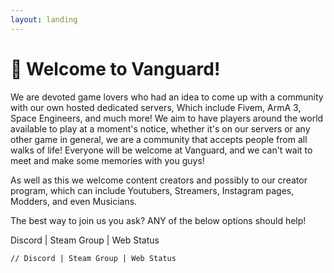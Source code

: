```yaml
---
layout: landing
---
```


# 👋 Welcome to Vanguard!

We are devoted game lovers who had an idea to come up with a community with our own hosted dedicated servers, Which include Fivem, ArmA 3, Space Engineers, and much more! We aim to have players around the world available to play at a moment's notice, whether it's on our servers or any other game in general, we are a community that accepts people from all walks of life! Everyone will be welcome at Vanguard, and we can't wait to meet and make some memories with you guys!

As well as this we welcome content creators and possibly to our creator program, which can include Youtubers, Streamers, Instagram pages, Modders, and even Musicians.

The best way to join us you ask? ANY of the below options should help!

Discord | Steam Group | Web Status

```
// Discord | Steam Group | Web Status
```
